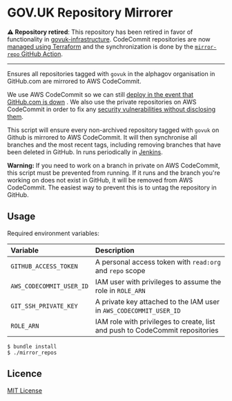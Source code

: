# GOV.UK Repository Mirrorer

**⚠️ Repository retired**: This repository has been retired in favor of functionality in [govuk-infrastructure](https://github.com/alphagov/govuk-infrastructure). CodeCommit repositories are now [managed using Terraform](https://github.com/alphagov/govuk-infrastructure/blob/3a245e80b2ba8ba9f24a326e39532c9443cbc5a6/terraform/deployments/github/mirror.tf#L10) and the synchronization is done by the [`mirror-repo` GitHub Action](https://github.com/alphagov/govuk-infrastructure/blob/3a245e80b2ba8ba9f24a326e39532c9443cbc5a6/.github/workflows/mirror-repos.yml#L1). 

---

Ensures all repositories tagged with `govuk` in the alphagov organisation in GitHub.com are mirrored to AWS CodeCommit.

We use AWS CodeCommit so we can still [deploy in the event that GitHub.com is down][github-down]
. We also use the private repositories on AWS CodeCommit in order to fix any [security vulnerabilities without disclosing them][security-deployments].

This script will ensure every non-archived repository tagged with `govuk` on Github is mirrored to AWS CodeCommit. It will then synchronise all branches and the most recent tags, including removing branches that have been deleted in GitHub. In runs periodically in [Jenkins][jenkins].

**Warning:** If you need to work on a branch in private on AWS CodeCommit, this script must be prevented from running. If it runs and the branch you're working on does not exist in GitHub, it will be removed from AWS CodeCommit. The easiest way to prevent this is to untag the repository in GitHub.

## Usage

Required environment variables:

| Variable                   | Description                                                                                                         |
|:---------------------------|:--------------------------------------------------------------------------------------------------------------------|
| `GITHUB_ACCESS_TOKEN`      | A personal access token with `read:org` and `repo` scope                                                            |
| `AWS_CODECOMMIT_USER_ID`   | IAM user with privileges to assume the role in `ROLE_ARN`                                                           |
| `GIT_SSH_PRIVATE_KEY`      | A private key attached to the IAM user in `AWS_CODECOMMIT_USER_ID`                                                  |
| `ROLE_ARN`                 | IAM role with privileges to create, list and push to CodeCommit repositories                                        |

```shell
$ bundle install
$ ./mirror_repos
```

## Licence

[MIT License](LICENCE)

[github-down]: https://docs.publishing.service.gov.uk/manual/github-unavailable.html
[security-deployments]: https://docs.publishing.service.gov.uk/manual/deploy-fixes-for-a-security-vulnerability.html
[jenkins]: https://deploy.integration.publishing.service.gov.uk/job/Mirror_Github_Repositories/
